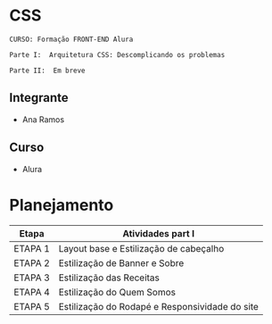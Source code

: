 # CSS

`CURSO: Formação FRONT-END Alura`

`Parte I:  Arquitetura CSS: Descomplicando os problemas`

`Parte II:  Em breve`


## Integrante

* Ana Ramos


## Curso

* Alura

# Planejamento


| Etapa         | Atividades part I |
|  :----:   | ----------- |
| ETAPA 1       |Layout base e Estilização de cabeçalho |
| ETAPA 2       |Estilização de Banner e Sobre |
| ETAPA 3       |Estilização das Receitas|
| ETAPA 4       |Estilização do Quem Somos |
| ETAPA 5       |Estilização do Rodapé e Responsividade do site |
